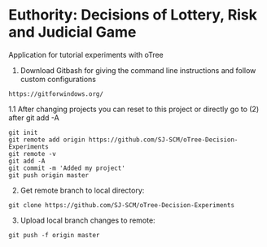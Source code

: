 # Euthority: Decisions of Lottery, Risk and Judicial Game
Application for tutorial experiments with oTree

1. Download Gitbash for giving the command line instructions and follow custom configurations
```
https://gitforwindows.org/
```
1.1 After changing projects you can reset to this project or directly go to (2) after git add -A
```
git init
git remote add origin https://github.com/SJ-SCM/oTree-Decision-Experiments
git remote -v 
git add -A
git commit -m 'Added my project'
git push origin master
```

2. Get remote branch to local directory:
```
git clone https://github.com/SJ-SCM/oTree-Decision-Experiments
```

3. Upload local branch changes to remote:
```
git push -f origin master
```
